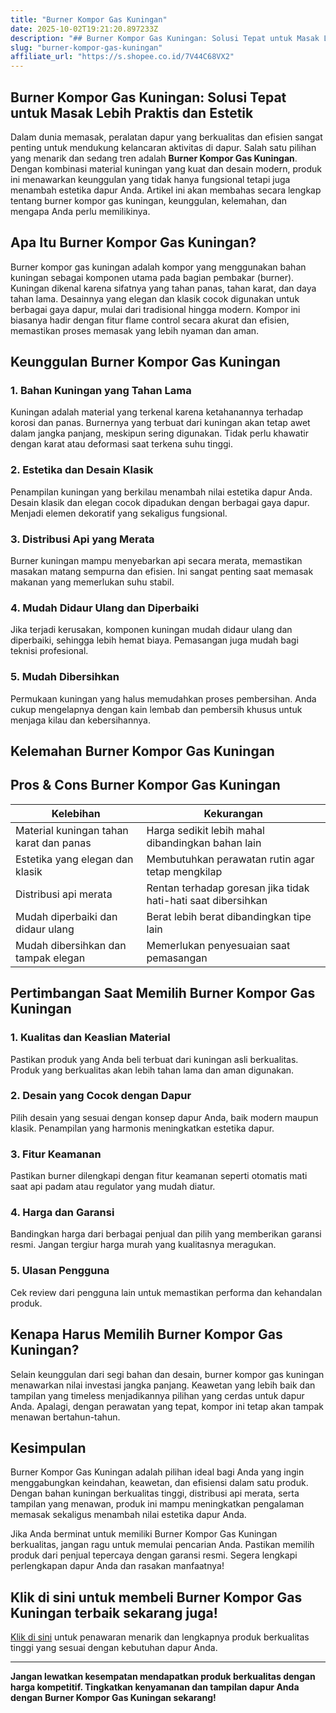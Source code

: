 ```yaml
---
title: "Burner Kompor Gas Kuningan"
date: 2025-10-02T19:21:20.897233Z
description: "## Burner Kompor Gas Kuningan: Solusi Tepat untuk Masak Lebih Praktis dan Estetik..."
slug: "burner-kompor-gas-kuningan"
affiliate_url: "https://s.shopee.co.id/7V44C68VX2"
---
```

## Burner Kompor Gas Kuningan: Solusi Tepat untuk Masak Lebih Praktis dan Estetik

Dalam dunia memasak, peralatan dapur yang berkualitas dan efisien sangat penting untuk mendukung kelancaran aktivitas di dapur. Salah satu pilihan yang menarik dan sedang tren adalah **Burner Kompor Gas Kuningan**. Dengan kombinasi material kuningan yang kuat dan desain modern, produk ini menawarkan keunggulan yang tidak hanya fungsional tetapi juga menambah estetika dapur Anda. Artikel ini akan membahas secara lengkap tentang burner kompor gas kuningan, keunggulan, kelemahan, dan mengapa Anda perlu memilikinya.

## Apa Itu Burner Kompor Gas Kuningan?

Burner kompor gas kuningan adalah kompor yang menggunakan bahan kuningan sebagai komponen utama pada bagian pembakar (burner). Kuningan dikenal karena sifatnya yang tahan panas, tahan karat, dan daya tahan lama. Desainnya yang elegan dan klasik cocok digunakan untuk berbagai gaya dapur, mulai dari tradisional hingga modern. Kompor ini biasanya hadir dengan fitur flame control secara akurat dan efisien, memastikan proses memasak yang lebih nyaman dan aman.

## Keunggulan Burner Kompor Gas Kuningan

### 1. Bahan Kuningan yang Tahan Lama
Kuningan adalah material yang terkenal karena ketahanannya terhadap korosi dan panas. Burnernya yang terbuat dari kuningan akan tetap awet dalam jangka panjang, meskipun sering digunakan. Tidak perlu khawatir dengan karat atau deformasi saat terkena suhu tinggi.

### 2. Estetika dan Desain Klasik
Penampilan kuningan yang berkilau menambah nilai estetika dapur Anda. Desain klasik dan elegan cocok dipadukan dengan berbagai gaya dapur. Menjadi elemen dekoratif yang sekaligus fungsional.

### 3. Distribusi Api yang Merata
Burner kuningan mampu menyebarkan api secara merata, memastikan masakan matang sempurna dan efisien. Ini sangat penting saat memasak makanan yang memerlukan suhu stabil.

### 4. Mudah Didaur Ulang dan Diperbaiki
Jika terjadi kerusakan, komponen kuningan mudah didaur ulang dan diperbaiki, sehingga lebih hemat biaya. Pemasangan juga mudah bagi teknisi profesional.

### 5. Mudah Dibersihkan
Permukaan kuningan yang halus memudahkan proses pembersihan. Anda cukup mengelapnya dengan kain lembab dan pembersih khusus untuk menjaga kilau dan kebersihannya.

## Kelemahan Burner Kompor Gas Kuningan

## Pros & Cons Burner Kompor Gas Kuningan

| Kelebihan | Kekurangan |
|------------|--------------|
| Material kuningan tahan karat dan panas | Harga sedikit lebih mahal dibandingkan bahan lain |
| Estetika yang elegan dan klasik | Membutuhkan perawatan rutin agar tetap mengkilap |
| Distribusi api merata | Rentan terhadap goresan jika tidak hati-hati saat dibersihkan |
| Mudah diperbaiki dan didaur ulang | Berat lebih berat dibandingkan tipe lain |
| Mudah dibersihkan dan tampak elegan | Memerlukan penyesuaian saat pemasangan |

## Pertimbangan Saat Memilih Burner Kompor Gas Kuningan

### 1. Kualitas dan Keaslian Material
Pastikan produk yang Anda beli terbuat dari kuningan asli berkualitas. Produk yang berkualitas akan lebih tahan lama dan aman digunakan.

### 2. Desain yang Cocok dengan Dapur
Pilih desain yang sesuai dengan konsep dapur Anda, baik modern maupun klasik. Penampilan yang harmonis meningkatkan estetika dapur.

### 3. Fitur Keamanan
Pastikan burner dilengkapi dengan fitur keamanan seperti otomatis mati saat api padam atau regulator yang mudah diatur.

### 4. Harga dan Garansi
Bandingkan harga dari berbagai penjual dan pilih yang memberikan garansi resmi. Jangan tergiur harga murah yang kualitasnya meragukan.

### 5. Ulasan Pengguna
Cek review dari pengguna lain untuk memastikan performa dan kehandalan produk.

## Kenapa Harus Memilih Burner Kompor Gas Kuningan?

Selain keunggulan dari segi bahan dan desain, burner kompor gas kuningan menawarkan nilai investasi jangka panjang. Keawetan yang lebih baik dan tampilan yang timeless menjadikannya pilihan yang cerdas untuk dapur Anda. Apalagi, dengan perawatan yang tepat, kompor ini tetap akan tampak menawan bertahun-tahun.

## Kesimpulan

Burner Kompor Gas Kuningan adalah pilihan ideal bagi Anda yang ingin menggabungkan keindahan, keawetan, dan efisiensi dalam satu produk. Dengan bahan kuningan berkualitas tinggi, distribusi api merata, serta tampilan yang menawan, produk ini mampu meningkatkan pengalaman memasak sekaligus menambah nilai estetika dapur Anda.

Jika Anda berminat untuk memiliki Burner Kompor Gas Kuningan berkualitas, jangan ragu untuk memulai pencarian Anda. Pastikan memilih produk dari penjual tepercaya dengan garansi resmi. Segera lengkapi perlengkapan dapur Anda dan rasakan manfaatnya!

## Klik di sini untuk membeli Burner Kompor Gas Kuningan terbaik sekarang juga!  
[Klik di sini](https://s.shopee.co.id/7V44C68VX2) untuk penawaran menarik dan lengkapnya produk berkualitas tinggi yang sesuai dengan kebutuhan dapur Anda.

---
**Jangan lewatkan kesempatan mendapatkan produk berkualitas dengan harga kompetitif. Tingkatkan kenyamanan dan tampilan dapur Anda dengan Burner Kompor Gas Kuningan sekarang!**